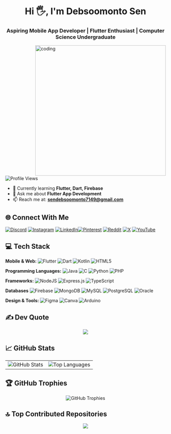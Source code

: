 <h1 align="center">Hi 🖐, I'm Debsoomonto Sen</h1>
<h3 align="center">Aspiring Mobile App Developer | Flutter Enthusiast | Computer Science Undergraduate</h3>

<img align="right" alt="coding" width="410" src="https://media1.giphy.com/media/zhYSVCirREeIZtONCI/giphy.gif?cid=6c09b952kxmlqpdifxylmprqwebxbt4r472d2llul3t8acoi&ep=v1_internal_gif_by_id&rid=giphy.gif&ct=s">

<p align="left"> <img src="https://komarev.com/ghpvc/?username=dbsmsen&label=Profile%20Views&color=0e75b6&style=flat" alt="Profile Views" /> </p>

- 🌱 Currently learning **Flutter, Dart, Firebase**
- 💬 Ask me about **Flutter App Development**
- 📫 Reach me at: **sendebsoomonto7149@gmail.com**


## 🌐 Connect With Me
                                                                                            
[![Discord](https://img.shields.io/badge/Discord-%237289DA.svg?logo=discord&logoColor=white)](https://discord.gg/dbsm_13) [![Instagram](https://img.shields.io/badge/Instagram-%23E4405F.svg?logo=Instagram&logoColor=white)](https://instagram.com/_dbsm.in) [![LinkedIn](https://img.shields.io/badge/LinkedIn-%230077B5.svg?logo=linkedin&logoColor=white)](https://linkedin.com/in/debsoomonto-sen)[![Pinterest](https://img.shields.io/badge/Pinterest-%23E60023.svg?logo=Pinterest&logoColor=white)](https://pin.it/4vcWzfMxo) [![Reddit](https://img.shields.io/badge/Reddit-%23FF4500.svg?logo=Reddit&logoColor=white)](https://www.reddit.com/u/Wild_Ad_4056) [![X](https://img.shields.io/badge/X-%23000000.svg?logo=X&logoColor=white)](https://x.com/notdbsm) [![YouTube](https://img.shields.io/badge/YouTube-%23FF0000.svg?logo=YouTube&logoColor=white)](https://youtube.com/@yt_debsen)<br>


## 💻 Tech Stack

**Mobile & Web:**  ![Flutter](https://img.shields.io/badge/Flutter-%2302569B.svg?style=flat\&logo=Flutter\&logoColor=white) ![Dart](https://img.shields.io/badge/Dart-%230175C2.svg?style=flat\&logo=Dart\&logoColor=white) ![Kotlin](https://img.shields.io/badge/Kotlin-%237F52FF.svg?style=flat\&logo=kotlin\&logoColor=white) ![HTML5](https://img.shields.io/badge/HTML5-%23E34F26.svg?style=flat\&logo=html5\&logoColor=white)

**Programming Languages:**  ![Java](https://img.shields.io/badge/Java-%23ED8B00.svg?style=flat\&logo=openjdk\&logoColor=white) ![C](https://img.shields.io/badge/C-%2300599C.svg?style=flat\&logo=c\&logoColor=white) ![Python](https://img.shields.io/badge/Python-3670A0?style=flat\&logo=python\&logoColor=ffdd54) ![PHP](https://img.shields.io/badge/PHP-%23777BB4.svg?style=flat\&logo=php\&logoColor=white)

**Frameworks:**  ![NodeJS](https://img.shields.io/badge/Node.js-6DA55F?style=flat\&logo=node.js\&logoColor=white) ![Express.js](https://img.shields.io/badge/Express.js-%23404d59.svg?style=flat\&logo=express\&logoColor=%2361DAFB) ![TypeScript](https://img.shields.io/badge/TypeScript-%23007ACC.svg?style=flat\&logo=typescript\&logoColor=white)

**Databases**  ![Firebase](https://img.shields.io/badge/Firebase-ffca28?style=flat\&logo=firebase\&logoColor=black) ![MongoDB](https://img.shields.io/badge/MongoDB-%234ea94b.svg?style=flat\&logo=mongodb\&logoColor=white) ![MySQL](https://img.shields.io/badge/MySQL-4479A1.svg?style=flat\&logo=mysql\&logoColor=white) ![PostgreSQL](https://img.shields.io/badge/Postgres-%23316192.svg?style=flat\&logo=postgresql\&logoColor=white) ![Oracle](https://img.shields.io/badge/Oracle-F80000?style=flat\&logo=oracle\&logoColor=white)

**Design & Tools:**  ![Figma](https://img.shields.io/badge/Figma-%23F24E1E.svg?style=flat\&logo=figma\&logoColor=white) ![Canva](https://img.shields.io/badge/Canva-%2300C4CC.svg?style=flat\&logo=Canva\&logoColor=white) ![Arduino](https://img.shields.io/badge/Arduino-00979D.svg?style=flat\&logo=Arduino\&logoColor=white)


## ✍️ Dev Quote

<div align="center">
  <img src="https://quotes-github-readme.vercel.app/api?type=horizontal&theme=radical" />
</div>


## 📈 GitHub Stats

<div align="center">
  <table>
    <tr>
      <td>
        <img src="https://github-readme-stats.vercel.app/api?username=dbsmsen&theme=radical&hide_border=false&include_all_commits=true&count_private=true" alt="GitHub Stats" />
      </td>
      <td>
        <img src="https://github-readme-stats.vercel.app/api/top-langs/?username=dbsmsen&theme=radical&hide_border=false&layout=compact" alt="Top Languages" />
      </td>
    </tr>
  </table>
</div>


## 🏆 GitHub Trophies

<div align="center">
  <img src="https://github-profile-trophy.vercel.app/?username=dbsmsen&theme=radical&no-frame=true&margin-w=4" alt="GitHub Trophies" />
</div>


## 🔝 Top Contributed Repositories

<div align="center">
  <img src="https://github-contributor-stats.vercel.app/api?username=dbsmsen&limit=5&theme=radical&combine_all_yearly_contributions=true" />
</div>
